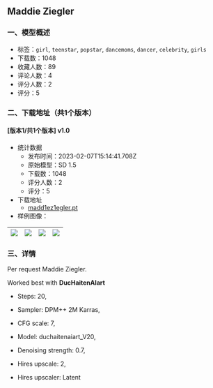 ## Maddie Ziegler
### 一、模型概述

- 标签：`girl`, `teenstar`, `popstar`, `dancemoms`, `dancer`, `celebrity`, `girls`
- 下载数：1048
- 收藏人数：89
- 评论人数：4
- 评分人数：2
- 评分：5

### 二、下载地址（共1个版本）

#### [版本1/共1个版本] v1.0

- 统计数据
  - 发布时间：2023-02-07T15:14:41.708Z
  - 原始模型：SD 1.5
  - 下载数：1048
  - 评分人数：2
  - 评分：5
- 下载地址
  - [madd1ez1egler.pt](https://civitai.com/api/download/models/8477)
- 样例图像：

| <img src="https://image.civitai.com/xG1nkqKTMzGDvpLrqFT7WA/76a8f32e-220a-4851-23ab-ebec9c5b8b00/width=450/80471.jpeg" /> | <img src="https://image.civitai.com/xG1nkqKTMzGDvpLrqFT7WA/44ca5507-7c3a-4819-b6ce-390a11f0cd00/width=450/80464.jpeg" /> | <img src="https://image.civitai.com/xG1nkqKTMzGDvpLrqFT7WA/2b2d42c6-de6c-4b75-f891-7d913301b500/width=450/80474.jpeg" /> | <img src="https://image.civitai.com/xG1nkqKTMzGDvpLrqFT7WA/e007d877-a2fa-4d7c-db98-154868a54000/width=450/80473.jpeg" /> |
| ---- | ---- | ---- | ---- |


### 三、详情
<p>Per request Maddie Ziegler.</p><p>Worked best with <strong>DucHaitenAIart</strong></p><ul><li><p>Steps: 20, </p></li><li><p>Sampler: DPM++ 2M Karras, </p></li><li><p>CFG scale: 7, </p></li><li><p>Model: duchaitenaiart_V20, </p></li><li><p>Denoising strength: 0.7, </p></li><li><p>Hires upscale: 2, </p></li><li><p>Hires upscaler: Latent</p></li></ul>